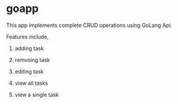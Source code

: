 # goapp

This app implements complete CRUD operations using GoLang Api.

Features include, 

1. adding task

2. remvoing task

3. editing task

4. view all tasks

5. view a single task
